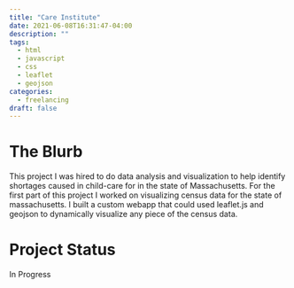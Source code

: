 ```yaml
---
title: "Care Institute"
date: 2021-06-08T16:31:47-04:00
description: ""
tags:
  - html
  - javascript 
  - css 
  - leaflet
  - geojson
categories:
  - freelancing
draft: false
---
```


# The Blurb

This project I was hired to do data analysis and visualization to help identify shortages caused in child-care for in the state of Massachusetts. For the first part of this project I worked on visualizing census data for the state of massachusetts. I built a custom webapp that could used leaflet.js and geojson to dynamically visualize any piece of the census data.

# Project Status
In Progress
